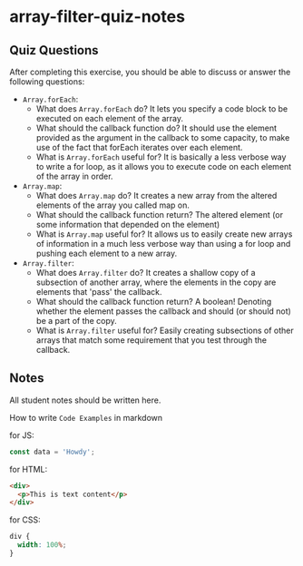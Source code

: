 # array-filter-quiz-notes

## Quiz Questions

After completing this exercise, you should be able to discuss or answer the following questions:

- `Array.forEach`:
  - What does `Array.forEach` do?
    It lets you specify a code block to be executed on each element of the array.
  - What should the callback function do?
    It should use the element provided as the argument in the callback to some capacity, to make use of the fact that forEach iterates over each element.
  - What is `Array.forEach` useful for?
    It is basically a less verbose way to write a for loop, as it allows you to execute code on each element of the array in order.
- `Array.map`:
  - What does `Array.map` do?
    It creates a new array from the altered elements of the array you called map on.
  - What should the callback function return?
    The altered element (or some information that depended on the element)
  - What is `Array.map` useful for?
    It allows us to easily create new arrays of information in a much less verbose way than using a for loop and pushing each element to a new array.
- `Array.filter`:
  - What does `Array.filter` do?
    It creates a shallow copy of a subsection of another array, where the elements in the copy are elements that 'pass' the callback.
  - What should the callback function return?
    A boolean! Denoting whether the element passes the callback and should (or should not) be a part of the copy.
  - What is `Array.filter` useful for?
    Easily creating subsections of other arrays that match some requirement that you test through the callback.

## Notes

All student notes should be written here.

How to write `Code Examples` in markdown

for JS:

```javascript
const data = 'Howdy';
```

for HTML:

```html
<div>
  <p>This is text content</p>
</div>
```

for CSS:

```css
div {
  width: 100%;
}
```
